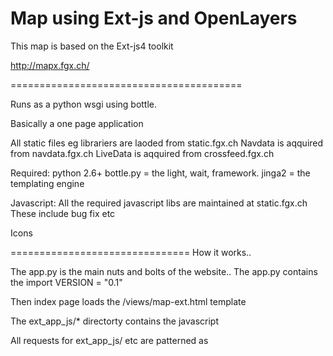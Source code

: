 Map using Ext-js and OpenLayers
================================

This map is based on the Ext-js4 toolkit

http://mapx.fgx.ch/

========================================

Runs as a python wsgi using bottle.

Basically a one page application

All static files eg librariers are laoded from static.fgx.ch
Navdata is aqquired from navdata.fgx.ch
LiveData is aqquired from crossfeed.fgx.ch

Required:
python 2.6+
bottle.py = the light, wait, framework.
jinga2 = the templating engine

Javascript:
All the required javascript libs are maintained at static.fgx.ch 
These include bug fix etc

Icons

===============================
How it works..

The app.py is the main nuts and bolts of the website..
The app.py contains the import VERSION = "0.1" 

Then index page loads the /views/map-ext.html template

The ext_app_js/* directorty contains the javascript

All requests for ext_app_js/ etc are patterned as

